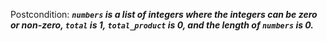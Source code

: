 Postcondition: ***`numbers` is a list of integers where the integers can be zero or non-zero, `total` is 1, `total_product` is 0, and the length of `numbers` is 0.***